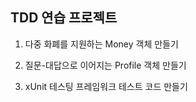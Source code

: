 ## TDD 연습 프로젝트

1. 다중 화폐를 지원하는 Money 객체 만들기

2. 질문-대답으로 이어지는 Profile 객체 만들기

3. xUnit 테스팅 프레임워크 테스트 코드 만들기

  